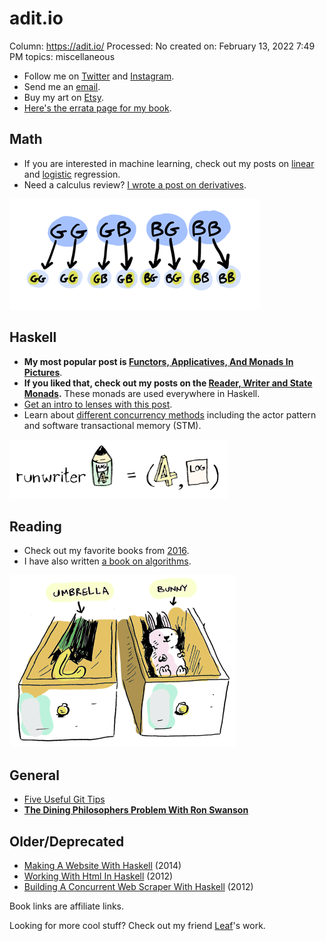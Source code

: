 # adit.io

Column: https://adit.io/
Processed: No
created on: February 13, 2022 7:49 PM
topics: miscellaneous

- Follow me on [Twitter](https://twitter.com/_egonschiele) and [Instagram](https://www.instagram.com/stpaulartist).
- Send me an [email](mailto:adit@adit.io).
- Buy my art on [Etsy](https://www.etsy.com/shop/JustAddWatercolorCom).
- [Here's the errata page for my book](https://adit.io/errata.html).

## Math

- If you are interested in machine learning, check out my posts on [linear](https://adit.io/posts/2016-02-20-Linear-Regression-in-Pictures.html) and [logistic](https://adit.io/posts/2016-03-13-Logistic-Regression.html) regression.
- Need a calculus review? [I wrote a post on derivatives](https://adit.io/posts/2018-02-18-Introduction-To-Calculus-With-Derivatives.html).

![](adit%20io%20dc9667e88cd84ec1884892b88ee9767c/8_all_8.png)

## Haskell

- **My most popular post is [Functors, Applicatives, And Monads In Pictures](https://adit.io/posts/2013-04-17-functors,_applicatives,_and_monads_in_pictures.html)**.
- **If you liked that, check out my posts on the [Reader, Writer and State Monads](https://adit.io/posts/2013-06-10-three-useful-monads.html).** These monads are used everywhere in Haskell.
- [Get an intro to lenses with this post](https://adit.io/posts/2013-07-22-lenses-in-pictures.html).
- Learn about [different concurrency methods](https://adit.io/posts/2013-05-15-Locks,-Actors,-And-STM-In-Pictures.html) including the actor pattern and software transactional memory (STM).

![](adit%20io%20dc9667e88cd84ec1884892b88ee9767c/run_writer.png)

## Reading

- Check out my favorite books from [2016](https://adit.io/posts/2016-12-10-The-Best-Books-I-Read-In-2016.html).
- I have also written [a book on algorithms](https://adit.io/posts/2016-05-25-Grokking-Algorithms-Is-Out.html).

![](adit%20io%20dc9667e88cd84ec1884892b88ee9767c/two_things.png)

## General

- [Five Useful Git Tips](https://adit.io/posts/2013-08-16-five-useful-git-tips.html)
- [**The Dining Philosophers Problem With Ron Swanson**](https://adit.io/posts/2013-05-11-The-Dining-Philosophers-Problem-With-Ron-Swanson.html)

## Older/Deprecated

- [Making A Website With Haskell](https://adit.io/posts/2013-04-15-making-a-website-with-haskell.html) (2014)
- [Working With Html In Haskell](https://adit.io/posts/2012-04-14-working_with_HTML_in_haskell.html) (2012)
- [Building A Concurrent Web Scraper With Haskell](https://adit.io/posts/2012-03-10-building_a_concurrent_web_scraper_with_haskell.html) (2012)

Book links are affiliate links.

Looking for more cool stuff? Check out my friend [Leaf](http://leafo.net/)'s work.